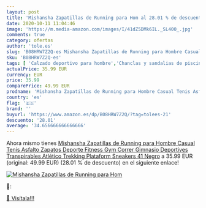 ```yaml
---
layout: post
title: 'Mishansha Zapatillas de Running para Hom al 28.01 % de descuento'
date: 2020-10-11 11:04:46
image: 'https://m.media-amazon.com/images/I/41dZ5DMk6IL._SL400_.jpg'
comments: true
category: ofertas
author: 'tole.es'
slug: 'B08HRW7Z2Q-es Mishansha Zapatillas de Running para Hombre Casual Tenis...'
sku: 'B08HRW7Z2Q-es'
tags: [ 'Calzado deportivo para hombre','Chanclas y sandalias de piscina para hombre','Sandalias de vestir para hombre','Zapatillas y calzado deportivo para hombre','Zapatos','Zapatos para hombre','Zapatos y complementos','zapatos', ]
actualPrice: 35.99 EUR
currency: EUR
price: 35.99
comparePrice: 49.99 EUR
prodname: 'Mishansha Zapatillas de Running para Hombre Casual Tenis Asfalto Zapatos Deporte Fitness Gym Correr Gimnasio Deportives Transpirables Atlético Trekking Plataform Sneakers 41 Negro'
country: 'es'
flag: '🇪🇸'
brand: ''
buyurl: 'https://www.amazon.es/dp/B08HRW7Z2Q/?tag=tolees-21'
descuento: '28.01'
average: '34.656666666666666'
---
```


Ahora mismo tienes [Mishansha Zapatillas de Running para Hombre Casual Tenis Asfalto Zapatos Deporte Fitness Gym Correr Gimnasio Deportives Transpirables Atlético Trekking Plataform Sneakers 41 Negro](https://www.amazon.es/dp/B08HRW7Z2Q/?tag=tolees-21) a 35.99 EUR (original: 49.99 EUR) (28.01 %  de descuento) en el siguiente enlace!

[![Mishansha Zapatillas de Running para Hom](https://m.media-amazon.com/images/I/41dZ5DMk6IL._SL400_.jpg)](https://www.amazon.es/dp/B08HRW7Z2Q/?tag=tolees-21)

🔎:


[🛒 Visítala!!!](https://www.amazon.es/dp/B08HRW7Z2Q/?tag=tolees-21)
